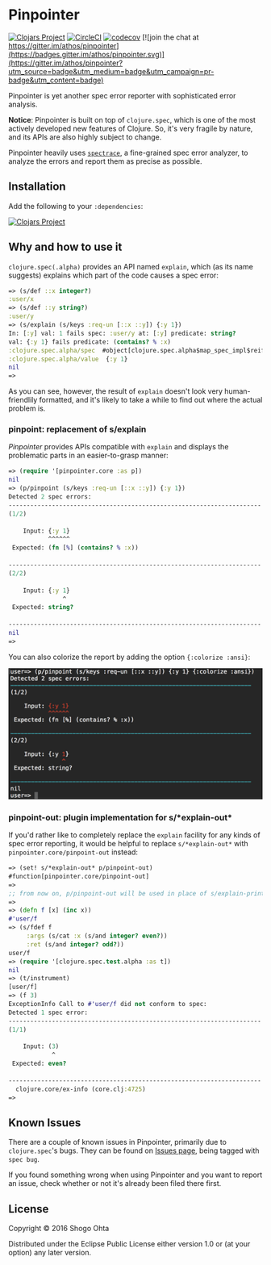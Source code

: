 # Pinpointer
[![Clojars Project](https://img.shields.io/clojars/v/pinpointer.svg)](https://clojars.org/pinpointer)
[![CircleCI](https://circleci.com/gh/athos/Pinpointer.svg?style=shield)](https://circleci.com/gh/athos/Pinpointer)
[![codecov](https://codecov.io/gh/athos/Pinpointer/branch/master/graph/badge.svg)](https://codecov.io/gh/athos/Pinpointer)
[![join the chat at https://gitter.im/athos/pinpointer](https://badges.gitter.im/athos/pinpointer.svg)](https://gitter.im/athos/pinpointer?utm_source=badge&utm_medium=badge&utm_campaign=pr-badge&utm_content=badge)

Pinpointer is yet another spec error reporter with sophisticated error analysis.

**Notice**: Pinpointer is built on top of `clojure.spec`, which is one of the most actively developed new features of Clojure. So, it's very fragile by nature, and its APIs are also highly subject to change.

Pinpointer heavily uses [`spectrace`](https://github.com/athos/spectrace), a fine-grained spec error analyzer, to analyze the errors and report them as precise as possible.

## Installation

Add the following to your `:dependencies`:

[![Clojars Project](https://clojars.org/pinpointer/latest-version.svg)](http://clojars.org/pinpointer)

## Why and how to use it

`clojure.spec(.alpha)` provides an API named `explain`, which (as its name suggests) explains which part of the code causes a spec error:

```clj
=> (s/def ::x integer?)
:user/x
=> (s/def ::y string?)
:user/y
=> (s/explain (s/keys :req-un [::x ::y]) {:y 1})
In: [:y] val: 1 fails spec: :user/y at: [:y] predicate: string?
val: {:y 1} fails predicate: (contains? % :x)
:clojure.spec.alpha/spec  #object[clojure.spec.alpha$map_spec_impl$reify__695 0x47cb4017 "clojure.spec.alpha$map_spec_impl$reify__695@47cb4017"]
:clojure.spec.alpha/value  {:y 1}
nil
=>
```

As you can see, however, the result of `explain` doesn't look very human-friendlily formatted, and it's likely to take a while to find out where the actual problem is.

### pinpoint: replacement of s/explain

_Pinpointer_ provides APIs compatible with `explain` and displays the problematic parts in an easier-to-grasp manner:

```clj
=> (require '[pinpointer.core :as p])
nil
=> (p/pinpoint (s/keys :req-un [::x ::y]) {:y 1})
Detected 2 spec errors:
----------------------------------------------------------------------
(1/2)

    Input: {:y 1}
           ^^^^^^
 Expected: (fn [%] (contains? % :x))

----------------------------------------------------------------------
(2/2)

    Input: {:y 1}
               ^
 Expected: string?

----------------------------------------------------------------------
nil
=>
```


You can also colorize the report by adding the option `{:colorize :ansi}`:

<img src="doc/images/colorized-pinpoint-result.png" width="630">

### pinpoint-out: plugin implementation for s/\*explain-out\*

If you'd rather like to completely replace the `explain` facility for any kinds of spec error reporting, it would be helpful to replace `s/*explain-out*` with `pinpointer.core/pinpoint-out` instead:

```clj
=> (set! s/*explain-out* p/pinpoint-out)
#function[pinpointer.core/pinpoint-out]
=>
;; from now on, p/pinpoint-out will be used in place of s/explain-printer
=>
=> (defn f [x] (inc x))
#'user/f
=> (s/fdef f
     :args (s/cat :x (s/and integer? even?))
     :ret (s/and integer? odd?))
user/f
=> (require '[clojure.spec.test.alpha :as t])
nil
=> (t/instrument)
[user/f]
=> (f 3)
ExceptionInfo Call to #'user/f did not conform to spec:
Detected 1 spec error:
----------------------------------------------------------------------
(1/1)

    Input: (3)
            ^
 Expected: even?

----------------------------------------------------------------------
  clojure.core/ex-info (core.clj:4725)
=>
```

## Known Issues

There are a couple of known issues in Pinpointer, primarily due to `clojure.spec`'s bugs. They can be found on [Issues page](https://github.com/athos/Pinpointer/issues?q=is%3Aissue+is%3Aopen+label%3A%22spec+bug%22), being tagged with `spec bug`.

If you found something wrong when using Pinpointer and you want to report an issue, check whether or not it's already been filed there first.

## License

Copyright © 2016 Shogo Ohta

Distributed under the Eclipse Public License either version 1.0 or (at
your option) any later version.

